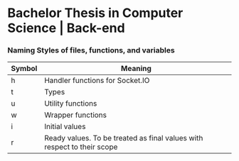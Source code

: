 # Bachelor Thesis in Computer Science | Back-end

### Naming Styles of files, functions, and variables

| Symbol | Meaning                                                                 |
| ------ | ----------------------------------------------------------------------- |
| h      | Handler functions for Socket.IO                                         |
| t      | Types                                                                   |
| u      | Utility functions                                                       |
| w      | Wrapper functions                                                       |
| i      | Initial values                                                          |
| r      | Ready values. To be treated as final values with respect to their scope |
